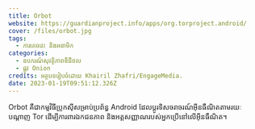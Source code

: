 ```yaml
---
title: Orbot
website: https://guardianproject.info/apps/org.torproject.android/
cover: /files/orbot.jpg
tags:
  - ការគេចវេះ និងអនាមិក
categories:
  - ឧបករណ៍សុវត្ថិភាពឌីជីថល
  - ផ្លូវ Onion
credits: អត្ថបទរៀបចំដោយ Khairil Zhafri/EngageMedia.
date: 2023-01-19T09:51:12.326Z
---
```

Orbot គឺជាកម្មវិធីប្រូកស៊ីសម្រាប់ប្រព័ន្ធ Android ដែលប្តូរទិសចរាចរណ៍អ៊ីនធឺណិតតាមរយៈបណ្តាញ Tor ដើម្បីការពារឯកជនភាព និងអត្តសញ្ញាណរបស់អ្នកប្រើនៅលើអ៊ីនធឺណិត។
